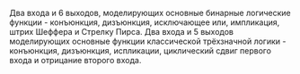 Два входа и 6 выходов, моделирующих основные бинарные логические функции - конъюнкция, дизъюнкция, исключающее или, импликация, штрих Шеффера и Стрелку Пирса.
Два входа и 5 выходов моделирующих основные функции классической трёхзначной логики - конъюнкция, дизъюнкция, испликации, циклический сдвиг первого входа и отрицание второго входа.
